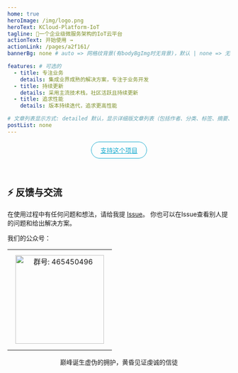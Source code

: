 ```yaml
---
home: true
heroImage: /img/logo.png
heroText: KCloud-Platform-IoT
tagline: 🚀一个企业级微服务架构的IoT云平台
actionText: 开始使用 →
actionLink: /pages/a2f161/
bannerBg: none # auto => 网格纹背景(有bodyBgImg时无背景)，默认 | none => 无 | '大图地址' | background: 自定义背景样式       提示：如发现文本颜色不适应你的背景时可以到palette.styl修改$bannerTextColor变量

features: # 可选的
  - title: 专注业务
    details: 集成业界成熟的解决方案，专注于业务开发
  - title: 持续更新
    details: 采用主流技术栈，社区活跃且持续更新
  - title: 追求性能
    details: 版本持续迭代，追求更高性能

# 文章列表显示方式: detailed 默认，显示详细版文章列表（包括作者、分类、标签、摘要、分页等）| simple => 显示简约版文章列表（仅标题和日期）| none 不显示文章列表
postList: none
---
```

<p align="center">
  <a class="become-sponsor" href="/pages/1b12ed/">支持这个项目</a>
</p>

<style>
.become-sponsor {
  padding: 8px 20px;
  display: inline-block;
  color: #11a8cd;
  border-radius: 30px;
  box-sizing: border-box;
  border: 1px solid #11a8cd;
}
</style>

<br/>

## ⚡ 反馈与交流

在使用过程中有任何问题和想法，请给我提 [Issue](https://github.com/KouShenhai/KCloud-Platform-IoT/issues)。
你也可以在Issue查看别人提的问题和给出解决方案。

我们的公众号：

<table>
  <tbody>
    <tr>
      <td align="center" valign="middle">
        <img :src="$withBase('/img/二维码/gzh.jpg')" alt="群号: 465450496" class="no-zoom" style="width:200px;margin: 10px;">
      </td>
    </tr>
  </tbody>
</table>

<div align="center">巅峰诞生虚伪的拥护，黄昏见证虔诚的信徒</div>

<!-- AD -->
<div class="wwads-cn wwads-horizontal page-wwads" data-id="136"></div>
<style>
  .page-wwads{
    width:100%!important;
    min-height: 0;
    margin: 0;
  }
  .page-wwads .wwads-img img{
    width:80px!important;
  }
  .page-wwads .wwads-poweredby{
    width: 40px;
    position: absolute;
    right: 25px;
    bottom: 3px;
  }
  .wwads-content .wwads-text, .page-wwads .wwads-text{
    height: 100%;
    padding-top: 5px;
    display: block;
  }
</style>
